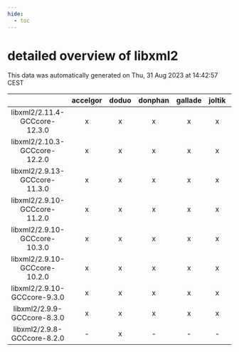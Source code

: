 ```yaml
---
hide:
  - toc
---
```


detailed overview of libxml2
============================


This data was automatically generated on Thu, 31 Aug 2023 at 14:42:57 CEST  

| |accelgor|doduo|donphan|gallade|joltik|skitty|swalot|victini|
| :---: | :---: | :---: | :---: | :---: | :---: | :---: | :---: | :---: |
|libxml2/2.11.4-GCCcore-12.3.0|x|x|x|x|x|x|x|x|
|libxml2/2.10.3-GCCcore-12.2.0|x|x|x|x|x|x|x|x|
|libxml2/2.9.13-GCCcore-11.3.0|x|x|x|x|x|x|x|x|
|libxml2/2.9.10-GCCcore-11.2.0|x|x|x|x|x|x|x|x|
|libxml2/2.9.10-GCCcore-10.3.0|x|x|x|x|x|x|x|x|
|libxml2/2.9.10-GCCcore-10.2.0|x|x|x|x|x|x|x|x|
|libxml2/2.9.10-GCCcore-9.3.0|x|x|x|x|x|x|x|x|
|libxml2/2.9.9-GCCcore-8.3.0|x|x|x|x|x|x|x|x|
|libxml2/2.9.8-GCCcore-8.2.0|-|x|-|-|-|-|x|-|

